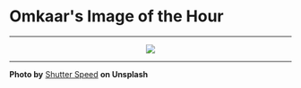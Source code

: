 # Omkaar's Image of the Hour

---

<div align="center">

<a href="https://unsplash.com/photos/woman-looks-through-a-tennis-racket-HVfkWzCaJAQ">
  <img src="https://images.unsplash.com/photo-1749577298213-793cfef19b24?crop=entropy&cs=tinysrgb&fit=max&fm=jpg&ixid=M3w3NjA2Nzh8MHwxfHJhbmRvbXx8fHx8fHx8fDE3NTE1NjkyMDB8&ixlib=rb-4.1.0&q=80&w=1080" style="max-width:100%; height:auto;">
</a>



</div>

---

**Photo by** [Shutter Speed](https://unsplash.com/@shutter_speed_) **on Unsplash**
